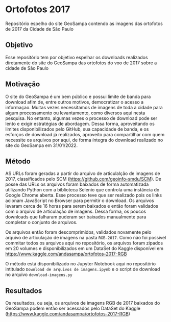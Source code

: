 # Ortofotos 2017

Repositório espelho do site GeoSampa contendo as imagens das ortofotos de 2017 da Cidade de São Paulo

## Objetivo

Esse repositório tem por objetivo espelhar os downloads realizados diretamente do site do GeoSampa das ortofotos do voo de 2017 sobre a cidade de São Paulo

## Motivação

O site do GeoSampa é um bem público e possui limite de banda para download afim de, entre outros motivos, democratizar o acesso a informaçao. Muitas vezes necessitamos de imagens de toda a cidade para algum processamento ou levantamento, como diversos aqui nesta pesquisa. No entanto, algumas vezes o processo de download pode ser lento e exigir estratégias de abordagem. Dessa forma, aproveitando os limites disponibilizados pelo GitHub, sua capacidade de banda, e os esforços de download já realizados, aproveito para compartilhar com quem necessite os arquivos por aqui, de forma íntegra do download realizado no site do GeoSampa em 31/01/2022.

## Método

AS URLs foram geradas a partir do arquivo de articulalção de imagens de 2017, classificados pelo SCM (https://github.com/geoinfo-smdu/SCM). De posse das URLs os arquivos foram baixados de forma automatizada utilizando Python com a biblioteca Selenio que controla uma instância do Google Chrome aberta. Esse  processo teve que ser realizado pois os links acionam JavaScript no Browser para permitir o download. Os arquivos levaram cerca de 16 horas para serem baixados e então foram validados com o arquivo de articulação de imagens. Dessa forma, os poucos downloads que falharam puderam ser baixados manualmente para completar o conjunto de arquivos. 

Os arquivos então foram descomprimidos, validados novamente pelo arquivo de articulação de imagens na pasta `RGB-2017`. Como não foi possível commitar todos os arquivos aqui no repositório, os arquivos foram zipados em 20 volumes e disponibilizados em um DataSet do Kaggle disponível em https://www.kaggle.com/andasampa/ortofotos-2017-RGB

O método está disponibilizado no Jupyter Notebook aqui no repositório intitulado `Download de arquivos de imagens.ipynb` e o script de download no arquivo `download-imagens.py`

## Resultados

Os resultados, ou seja, os arquivos de imagens RGB de 2017 baixados do GeoSampa podem então ser acessados pelo DataSet do Kaggle (https://www.kaggle.com/andasampa/ortofotos-2017-RGB)